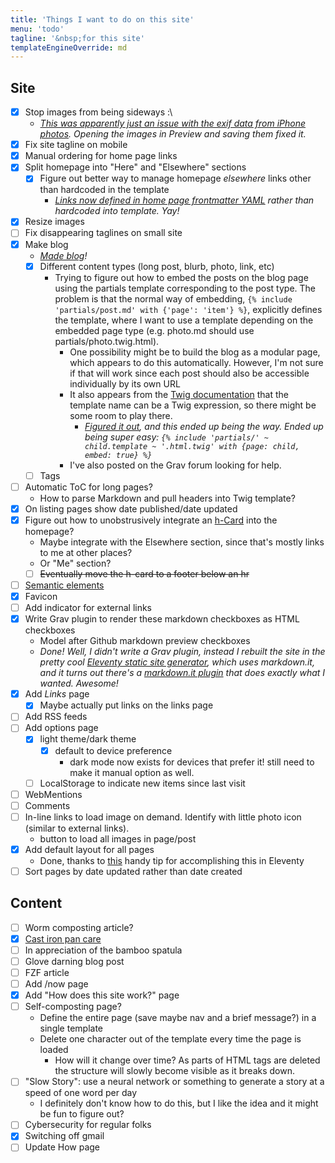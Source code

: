 ```yaml
---
title: 'Things I want to do on this site'
menu: 'todo'
tagline: '&nbsp;for this site'
templateEngineOverride: md
---
```


## Site
- [x] Stop images from being sideways :\ 
   - *[This was apparently just an issue with the exif data from iPhone photos](https://stackoverflow.com/questions/20290419/why-do-my-webpage-images-appear-sideways-in-my-html-but-correct-when-in-full-scr). Opening the images in Preview and saving them fixed it.*
- [x] Fix site tagline on mobile
- [x] Manual ordering for home page links
- [x] Split homepage into "Here" and "Elsewhere" sections
    - [x] Figure out better way to manage homepage *elsewhere* links other than hardcoded in the template
        - *[Links now defined in home page frontmatter YAML](https://github.com/justusthane/grav-justus.ws/commit/294faf768b95e80e0b8ba2b7028cc7ca797f202e) rather than hardcoded into template. Yay!*
- [x] Resize images
- [ ] Fix disappearing taglines on small site
- [x] Make blog
    - *[Made blog](https://github.com/justusthane/grav-justus.ws/commit/e3a307f5c5976b22ed4dd1e2932df896f8dbdaf6)!*
    - [x] Different content types (long post, blurb, photo, link, etc)
      - Trying to figure out how to embed the posts on the blog page using the partials template corresponding to the post type. The problem is that the normal way of embedding, `{% include 'partials/post.md' with {'page': 'item'} %}`, explicitly defines the template, where I want to use a template depending on the embedded page type (e.g. photo.md should use partials/photo.twig.html).
         - One possibility might be to build the blog as a modular page, which appears to do this automatically. However, I'm not sure if that will work since each post should also be accessible individually by its own URL
         - It also appears from the [Twig documentation](https://twig.symfony.com/doc/2.x/tags/include.html) that the template name can be a Twig expression, so there might be some room to play there.
              - *[Figured it out](https://github.com/justusthane/grav-justus.ws/commit/d4b3607705bf5760afa877bc220391db318ae5d5), and this ended up being the way. Ended up being super easy: `{% include 'partials/' ~ child.template ~ '.html.twig' with {page: child, embed: true} %}`*
         - I've also posted on the Grav forum looking for help.
    - [ ] Tags
- [ ] Automatic ToC for long pages?
   - How to parse Markdown and pull headers into Twig template?
- [x] On listing pages show date published/date updated
- [x] Figure out how to unobstrusively integrate an [h-Card](http://microformats.org/wiki/h-card) into the homepage?
   - Maybe integrate with the Elsewhere section, since that's mostly links to me at other places?
   - Or "Me" section?
   - [ ] ~~Eventually move the h-card to a footer below an hr~~
- [ ] [Semantic elements](https://developer.mozilla.org/en-US/docs/Glossary/Semantics)
- [x] Favicon
- [ ] Add indicator for external links
- [x] Write Grav plugin to render these markdown checkboxes as HTML checkboxes
   - Model after Github markdown preview checkboxes
    - *Done! Well, I didn't write a Grav plugin, instead I rebuilt the site in the pretty cool [Eleventy static site generator](https://11ty.dev), which uses markdown.it, and it turns out there's a [markdown.it plugin](https://www.npmjs.com/package/markdown-it-task-lists) that does exactly what I wanted. Awesome!*
- [x] Add *Links* page
   - [x] Maybe actually put links on the links page
- [ ] Add RSS feeds
- [ ] Add options page
    - [x] light theme/dark theme
        - [x] default to device preference
            - dark mode now exists for devices that prefer it! still need to make it manual option as well.
    - [ ] LocalStorage to indicate new items since last visit
- [ ] WebMentions
- [ ] Comments
- [ ] In-line links to load image on demand. Identify with little photo icon (similar to external links). 
    - button to load all images in page/post
- [x] Add default layout for all pages
  - Done, thanks to [this](https://github.com/11ty/eleventy/issues/380#issuecomment-568033456) handy tip for accomplishing this in Eleventy
- [ ] Sort pages by date updated rather than date created

## Content
- [ ] Worm composting article?
- [x] [Cast iron pan care](https://justus.ws/food/care-of-cast-iron-pans)
- [ ] In appreciation of the bamboo spatula
- [ ] Glove darning blog post
- [ ] FZF article
- [ ] Add /now page
- [x] Add "How does this site work?" page
- [ ] Self-composting page?
   - Define the entire page (save maybe nav and a brief message?) in a single template
   - Delete one character out of the template every time the page is loaded
      - How will it change over time? As parts of HTML tags are deleted the structure will slowly become visible as it breaks down.
- [ ] "Slow Story": use a neural network or something to generate a story at a speed of one word per day
    - I definitely don't know how to do this, but I like the idea and it might be fun to figure out?
- [ ] Cybersecurity for regular folks
- [x] Switching off gmail
- [ ] Update How page
